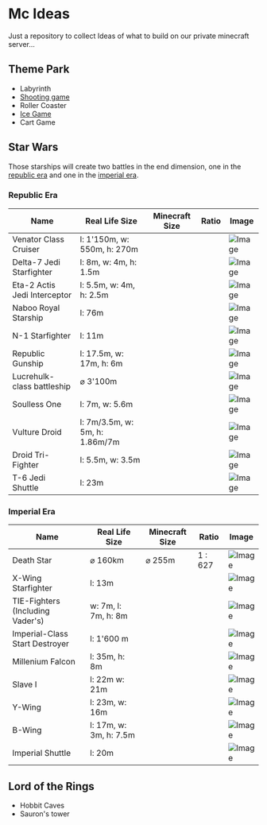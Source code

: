 # Mc Ideas

Just a repository to collect Ideas of what to build on our private minecraft server...

## Theme Park

- Labyrinth
- [Shooting game](./ThemePark/Shooter.md)
- Roller Coaster
- [Ice Game](./ThemePark/IceGame.md)
- Cart Game

## Star Wars

Those starships will create two battles in the end dimension, one in the [republic era](#republic-era) and one in the [imperial era](#imperial-era).

### Republic Era

| Name                         | Real Life Size                 | Minecraft Size | Ratio | Image                                                                                                                                            |
| ---------------------------- | ------------------------------ | -------------- | ----- | ------------------------------------------------------------------------------------------------------------------------------------------------ |
| Venator Class Cruiser        | l: 1'150m, w: 550m, h: 270m    |                |       | ![Image](https://static.wikia.nocookie.net/starwars/images/b/ba/Venator_Databank.jpg/revision/latest?cb=20210626060957)                          |
| Delta-7 Jedi Starfighter     | l: 8m, w: 4m, h: 1.5m          |                |       | ![Image](https://static.wikia.nocookie.net/starwars/images/7/79/Jedi_Starfighter_EpII.png/revision/latest?cb=20240206050216)                     |
| Eta-2 Actis Jedi Interceptor | l: 5.5m, w: 4m, h: 2.5m        |                |       | ![Image](https://static.wikia.nocookie.net/starwars/images/7/7e/Eta-2_Actis-class_light_interceptor_TFOWM.png/revision/latest?cb=20190629213415) |
| Naboo Royal Starship         | l: 76m                         |                |       | ![Image](https://static.wikia.nocookie.net/starwars/images/9/9e/Naboo_Royal_Starship.png/revision/latest?cb=20161019065403)                      |
| N-1 Starfighter              | l: 11m                         |                |       | ![Image](https://static.wikia.nocookie.net/starwars/images/d/d3/N-1_BF2.png/revision/latest?cb=20170825000654)                                   |
| Republic Gunship             | l: 17.5m, w: 17m, h: 6m        |                |       | ![Image](https://static.wikia.nocookie.net/starwars/images/c/c5/Low_Altitude_Assault_Transport.png/revision/latest?cb=20130719130715)            |
| Lucrehulk-class battleship   | ⌀ 3'100m                       |                |       | ![Image](https://static.wikia.nocookie.net/starwars/images/f/f3/Federationbattleship.jpg/revision/latest?cb=20061207173532)                      |
| Soulless One                 | l: 7m, w: 5.6m                 |                |       | ![Image](https://static.wikia.nocookie.net/starwars/images/8/8c/SoullessOne-TCWIV.png/revision/latest?cb=20221105045811)                         |
| Vulture Droid                | l: 7m/3.5m, w: 5m, h: 1.86m/7m |                |       | ![Image](https://static.wikia.nocookie.net/starwars/images/a/a4/CISVultureDroidWalk-TCW.png/revision/latest?cb=20231010234254)                   |
| Droid Tri-Fighter            | l: 5.5m, w: 3.5m               |                |       | ![Image](https://static.wikia.nocookie.net/starwars/images/a/a0/DroidTrifighter-TCWs3BR2.png/revision/latest?cb=20230919010425)                  |
| T-6 Jedi Shuttle             | l: 23m                         |                |       | ![Image](https://static.wikia.nocookie.net/starwars/images/2/26/T-6One-Nine-Seven-Four.png/revision/latest?cb=20230824044239)                    |

### Imperial Era

| Name                             | Real Life Size         | Minecraft Size | Ratio   | Image                                                                                                                                 |
| -------------------------------- | ---------------------- | -------------- | ------- | ------------------------------------------------------------------------------------------------------------------------------------- |
| Death Star                       | ⌀ 160km                | ⌀ 255m         | 1 : 627 | ![Image](https://static.wikia.nocookie.net/starwars/images/7/72/DeathStar1-SWE.png/revision/latest?cb=20150121020639)                 |
| X-Wing Starfighter               | l: 13m                 |                |         | ![Image](https://static.wikia.nocookie.net/starwars/images/0/00/Xwing-ROOCE.png/revision/latest?cb=20230516042654)                    |
| TIE-Fighters (Including Vader's) | w: 7m, l: 7m, h: 8m    |                |         | ![Image](https://static.wikia.nocookie.net/starwars/images/e/e2/TIE-Fighter-RO-SWCT.png/revision/latest?cb=20231127051349)            |
| Imperial-Class Start Destroyer   | l: 1'600 m             |                |         | ![Image](https://static.wikia.nocookie.net/starwars/images/0/0f/StarDestroyer-Fathead.png/revision/latest?cb=20240526185800)          |
| Millenium Falcon                 | l: 35m, h: 8m          |                |         | ![Image](https://static.wikia.nocookie.net/starwars/images/5/52/Millennium_Falcon_Fathead_TROS.png/revision/latest?cb=20221029015218) |
| Slave I                          | l: 22m w: 21m          |                |         | ![Image](https://static.wikia.nocookie.net/starwars/images/b/ba/Slave_I_DICE.png/revision/latest?cb=20230723041624)                   |
| Y-Wing                           | l: 23m, w: 16m         |                |         | ![Image](https://static.wikia.nocookie.net/starwars/images/8/81/Y-wing.png/revision/latest?cb=20161110013308)                         |
| B-Wing                           | l: 17m, w: 3m, h: 7.5m |                |         | ![Image](https://static.wikia.nocookie.net/starwars/images/9/9f/B-wing-Squadronds.png/revision/latest?cb=20210722003428)              |
| Imperial Shuttle                 | l: 20m                 |                |         | ![Image](https://static.wikia.nocookie.net/starwars/images/6/6d/LambdaShuttle-Fathead.png/revision/latest?cb=20230802043430)          |

## Lord of the Rings

- Hobbit Caves
- Sauron's tower

